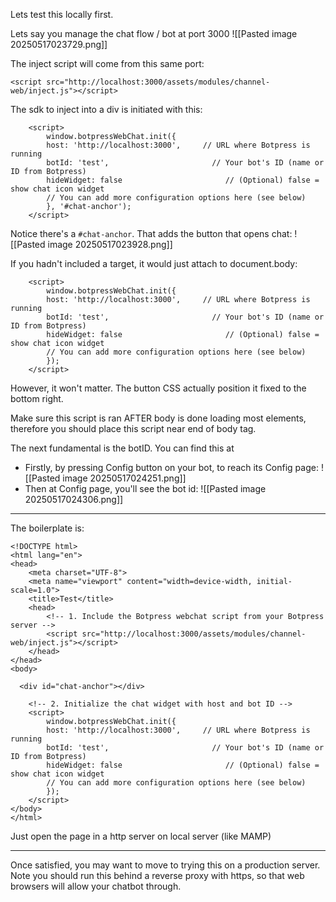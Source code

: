 
Lets test this locally first.

Lets say you manage the chat flow / bot at port 3000
![[Pasted image 20250517023729.png]]

The inject script will come from this same port:
```
<script src="http://localhost:3000/assets/modules/channel-web/inject.js"></script>
```

The sdk to inject into a div is initiated with this:
```
    <script>
        window.botpressWebChat.init({
        host: 'http://localhost:3000',     // URL where Botpress is running
        botId: 'test',                       // Your bot's ID (name or ID from Botpress)
        hideWidget: false                       // (Optional) false = show chat icon widget
        // You can add more configuration options here (see below)
        }, '#chat-anchor');
    </script>
```

Notice there's a `#chat-anchor`. That adds the button that opens chat:
![[Pasted image 20250517023928.png]]


If you hadn't included a target, it would just attach to document.body:
```
    <script>
        window.botpressWebChat.init({
        host: 'http://localhost:3000',     // URL where Botpress is running
        botId: 'test',                       // Your bot's ID (name or ID from Botpress)
        hideWidget: false                       // (Optional) false = show chat icon widget
        // You can add more configuration options here (see below)
        });
    </script>
```

However, it won't matter. The button CSS actually position it fixed to the bottom right.

Make sure this script is ran AFTER body is done loading most elements, therefore you should place this script near end of body tag.

The next fundamental is the botID. You can find this at
- Firstly, by pressing Config button on your bot, to reach its Config page:
  ![[Pasted image 20250517024251.png]]
- Then at Config page, you'll see the bot id:
  ![[Pasted image 20250517024306.png]]


----

The boilerplate is:
```
<!DOCTYPE html>
<html lang="en">
<head>
    <meta charset="UTF-8">
    <meta name="viewport" content="width=device-width, initial-scale=1.0">
    <title>Test</title>
    <head>
        <!-- 1. Include the Botpress webchat script from your Botpress server -->
        <script src="http://localhost:3000/assets/modules/channel-web/inject.js"></script>
    </head>
</head>
<body>

  <div id="chat-anchor"></div>
    
    <!-- 2. Initialize the chat widget with host and bot ID -->
    <script>
        window.botpressWebChat.init({
        host: 'http://localhost:3000',     // URL where Botpress is running
        botId: 'test',                       // Your bot's ID (name or ID from Botpress)
        hideWidget: false                       // (Optional) false = show chat icon widget
        // You can add more configuration options here (see below)
        });
    </script>
</body>
</html>
```

Just open the page in a http server on local server (like MAMP)

---

Once satisfied, you may want to move to trying this on a production server. Note you should run this behind a reverse proxy with https, so that web browsers will allow your chatbot through.